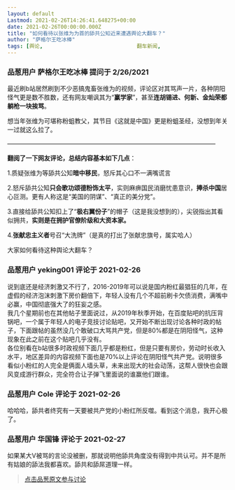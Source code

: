 ```yaml
---
layout: default
Lastmod: 2021-02-26T14:26:41.648275+00:00
date: 2021-02-26T00:00:00.000Z
title: "如何看待以张维为为首的舔共公知近来遭遇舆论大翻车？"
author: "萨格尔王吃冰棒"
tags: [舆论,								翻车新闻,								张维为]
---
```



### 品葱用户 **萨格尔王吃冰棒** 提问于 2/26/2021
    
最近刷b站居然刷到不少恶搞鬼畜张维为的视频，评论区对其骂声一片，各种阴阳怪气更是数不胜数，还有网友嘲讽其为“**赢学家**”，甚至**连胡锡进、何新、金灿荣都躺枪一块挨骂**。  
  
想当年张维为可堪称粉蛆教父，其节目《这就是中国》更是粉蛆圣经，没想到年关一过就这么拉了。  
  
——————————————————————————————————  
  
**翻阅了一下网友评论，总结内容基本如下几点**：  
  
1.质疑张维为等舔共公知**暗中移民**，怒斥其心口不一满嘴谎言  
  
2.怒斥舔共公知**只会歌功颂德粉饰太平**，实则麻痹国民消磨忧患意识，**捧杀中国**居心叵测。更有人称这是“美国的阴谋”、“真正的美分党”。  
  
3.直接给舔共公知扣上了“**极右翼份子**”的帽子（这是我没想到的），尖锐指出其看似拥共，**实则是在拥护官僚阶级和大资本家。**  
  
4.**张献忠主义者**号召“大洗牌”（是真的打出了张献忠旗号，属实哈人）  
  
大家如何看待这种舆论大翻车？
    
                

### 品葱用户 **yeking001** 评论于 2021-02-26
        
说到底还是经济刺激又不行了，2016-2019年可以说是国内粉红最猖狂的几年，在虚假的经济泡沫刺激下房价翻倍下，年轻人没有几个不超前刷卡欠债消费，满嘴中必赢，中国彻底强大了的狂妄之感。  
我几个星期前也在其他帖子里面说过，从2019年秋季开始，在百度贴吧的抗压背锅吧，一个属于年轻人的电子竞技讨论贴吧，又开始不断出现讨论各种时政的帖子，下面跟帖的虽然没几个敢破口大骂共产党，但是80%都是在阴阳怪气，这种现象在此之前在这个贴吧几乎没有。  
各位别看在b站很多时政视频下面几乎都是粉红，但是只要有房价，劳动时长收入水平，地区差异的内容视频下面也是70%以上评论在阴阳怪气共产党。说明很多看似小粉红的人完全是俩面人墙头草，未来出现大的社会动荡，这帮人很快也会跟风变成游行群众，完全符合让子弹飞里面说的谁赢他们跟谁。
        
                

### 品葱用户 **Cole** 评论于 2021-02-26
        
哈哈哈，舔共者终究有一天要被共产党的小粉红所反噬。看到这个消息，我开心极了。
        
                

### 品葱用户 **华国锋** 评论于 2021-02-27
        
如果某大V被骂的言论没被删，那就说明他舔共角度没有得到中共认可。并不是所有姑娘的舔法我都喜欢。舔共和舔屌道理一样。
        
                





> [点击品葱原文参与讨论](https://pincong.rocks/question/36675)

